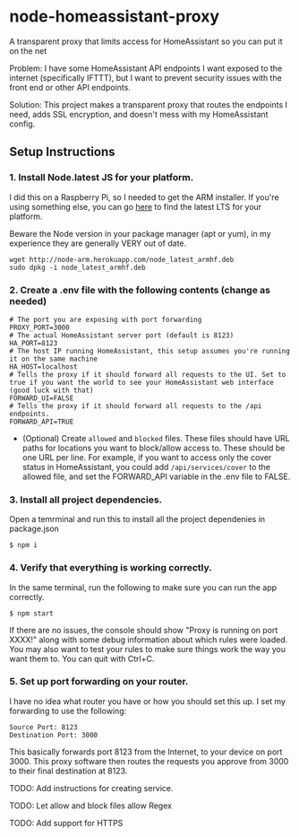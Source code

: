 # node-homeassistant-proxy
A transparent proxy that limits access for HomeAssistant so you can put it on the net

Problem: I have some HomeAssistant API endpoints I want exposed to the internet (specifically IFTTT), but I want to prevent security issues with the front end or other API endpoints.

Solution: This project makes a transparent proxy that routes the endpoints I need, adds SSL encryption, and doesn't mess with my HomeAssistant config.

## Setup Instructions

### 1. Install Node.latest JS for your platform.
I did this on a Raspberry Pi, so I needed to get the ARM installer. If you're using something else, you can go [here](https://nodejs.org/en/download/) to find the latest LTS for your platform. 

Beware the Node version in your package manager (apt or yum), in my experience they are generally VERY out of date. 
```
wget http://node-arm.herokuapp.com/node_latest_armhf.deb 
sudo dpkg -i node_latest_armhf.deb
```

### 2. Create a .env file with the following contents (change as needed)
```
# The port you are exposing with port forwarding
PROXY_PORT=3000
# The actual HomeAssistant server port (default is 8123)
HA_PORT=8123
# The host IP running HomeAssistant, this setup assumes you're running it on the same machine
HA_HOST=localhost
# Tells the proxy if it should forward all requests to the UI. Set to true if you want the world to see your HomeAssistant web interface (good luck with that)
FORWARD_UI=FALSE
# Tells the proxy if it should forward all requests to the /api endpoints. 
FORWARD_API=TRUE
```

- (Optional) Create `allowed` and `blocked` files.
These files should have URL paths for locations you want to block/allow access to. These should be one URL per line.
For example, if you want to access only the cover status in HomeAssistant, you could add
`/api/services/cover`
to the allowed file, and set the FORWARD_API variable in the .env file to FALSE.

### 3. Install all project dependencies.

Open a temrminal and run this to install all the project dependenies in package.json

`$ npm i`

### 4. Verify that everything is working correctly.

In the same terminal, run the following to make sure you can run the app correctly.

`$ npm start`

If there are no issues, the console should show "Proxy is running on port XXXX!" along with some debug information about which rules were loaded. You may also want to test your rules to make sure things work the way you want them to. You can quit with Ctrl+C. 

### 5. Set up port forwarding on your router.

I have no idea what router you have or how you should set this up. I set my forwarding to use the following:

```
Source Port: 8123
Destination Port: 3000
```

This basically forwards port 8123 from the Internet, to your device on port 3000. This proxy software then routes the requests you approve from 3000 to their final destination at 8123.

TODO: Add instructions for creating service.

TODO: Let allow and block files allow Regex

TODO: Add support for HTTPS
